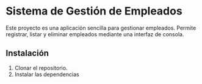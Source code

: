 # Sistema de Gestión de Empleados

Este proyecto es una aplicación sencilla para gestionar empleados. Permite registrar, listar y eliminar empleados mediante una interfaz de consola.

## Instalación

1. Clonar el repositorio.
2. Instalar las dependencias
